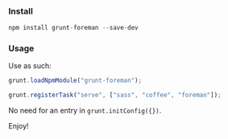 ### Install
```javascript
npm install grunt-foreman --save-dev
```

### Usage
Use as such:
```javascript
grunt.loadNpmModule("grunt-foreman");

grunt.registerTask("serve", ["sass", "coffee", "foreman"]);
```

No need for an entry in `grunt.initConfig({})`.

Enjoy!
